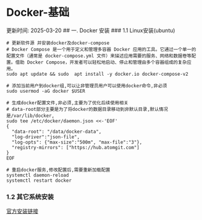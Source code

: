 # Docker-基础
<div id="tocw"></div>
更新时间: 2025-03-20
## 一. Docker 安装
### 1.1 Linux安装(ubuntu)

```shell
# 更新软件源 并安装docker及docker-compose
# Docker Compose 是一个用于定义和管理多容器 Docker 应用的工具。它通过一个单一的配置文件（通常是 docker-compose.yml 文件）来描述应用需要的服务、网络和数据卷等配置。借助 Docker Compose，开发者可以轻松地启动、停止和管理由多个容器组成的复杂应用。
sudo apt update && sudo  apt install -y docker.io docker-compose-v2 

# 添加当前用户到docker组,可以让非管理员用户可以使用docker命令,非必须
sudo usermod -aG docker $USER

# 生成docker配置文件,非必须,主要为了优化后续使用相关
# data-root部分主要是为了将docker的数据目录移动到非默认目录,默认情况是/var/lib/docker,
sudo tee /etc/docker/daemon.json <<-'EOF'
{
  "data-root": "/data/docker-data",
  "log-driver":"json-file",
  "log-opts": {"max-size":"500m", "max-file":"3"},
  "registry-mirrors": ["https://hub.atomgit.com"]
}
EOF

# 重启docker服务,修改配置后,需要重新加载配置
systemctl daemon-reload
systemctl restart docker
```

### 1.2 其它系统安装
[官方安装链接](https://docs.docker.com/engine/install/)
